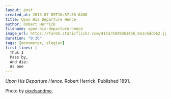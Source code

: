 ```yaml
---
layout: post
created_at: 2013-07-09T16:57:38-0400
title: Upon His Departure Hence
author: Robert Herrick
filename: upon-his-departure-hence
image_url: https://farm5.staticflickr.com/4154/5039861436_0a1c6dc062.jpg
duration: "0:36"
tags: [monometer, elegiac]
first_lines: |
  Thus I
  Pass by,
  And die:
  As one
---
```


_Upon His Departure Hence_.  Robert Herrick.  Published 1891.

Photo by [pixelsandme](https://www.flickr.com/photos/m3shaff/5039861436/).
